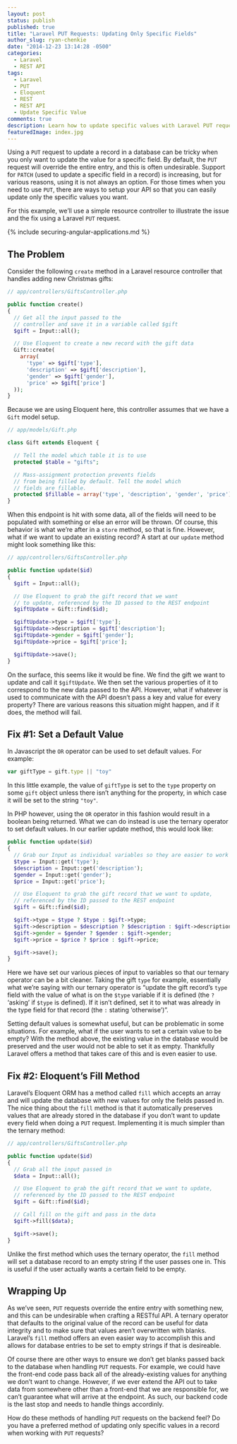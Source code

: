 ```yaml
---
layout: post
status: publish
published: true
title: "Laravel PUT Requests: Updating Only Specific Fields"
author_slug: ryan-chenkie
date: "2014-12-23 13:14:28 -0500"
categories:
  - Laravel
  - REST API
tags:
  - Laravel
  - PUT
  - Eloquent
  - REST
  - REST API
  - Update Specific Value
comments: true
description: Learn how to update specific values with Laravel PUT requests
featuredImage: index.jpg
---
```


Using a `PUT` request to update a record in a database can be tricky when you only want to update the value for a specific field. By default, the `PUT` request will override the entire entry, and this is often undesirable. Support for `PATCH` (used to update a specific field in a record) is increasing, but for various reasons, using it is not always an option. For those times when you need to use `PUT`, there are ways to setup your API so that you can easily update only the specific values you want.

For this example, we’ll use a simple resource controller to illustrate the issue and the fix using a Laravel `PUT` request.

{% include securing-angular-applications.md %}

## The Problem

Consider the following `create` method in a Laravel resource controller that handles adding new Christmas gifts:

```php
// app/controllers/GiftsController.php

public function create()
{
  // Get all the input passed to the
  // controller and save it in a variable called $gift
  $gift = Input::all();

  // Use Eloquent to create a new record with the gift data
  Gift::create(
    array(
      'type' => $gift['type'],
      'description' => $gift['description'],
      'gender' => $gift['gender'],
      'price' => $gift['price']
  ));
}
```

Because we are using Eloquent here, this controller assumes that we have a `Gift` model setup.

```php
// app/models/Gift.php

class Gift extends Eloquent {

  // Tell the model which table it is to use
  protected $table = "gifts";

  // Mass-assignment protection prevents fields
  // from being filled by default. Tell the model which
  // fields are fillable.
  protected $fillable = array('type', 'description', 'gender', 'price');
}
```

When this endpoint is hit with some data, all of the fields will need to be populated with something or else an error will be thrown. Of course, this behavior is what we’re after in a `store` method, so that is fine. However, what if we want to update an existing record? A start at our `update` method might look something like this:

```php
// app/controllers/GiftsController.php

public function update($id)
{
  $gift = Input::all();

  // Use Eloquent to grab the gift record that we want
  // to update, referenced by the ID passed to the REST endpoint
  $giftUpdate = Gift::find($id);

  $giftUpdate->type = $gift['type'];
  $giftUpdate->description = $gift['description'];
  $giftUpdate->gender = $gift['gender'];
  $giftUpdate->price = $gift['price'];

  $giftUpdate->save();
}
```

On the surface, this seems like it would be fine. We find the gift we want to update and call it `$giftUpdate`. We then set the various properties of it to correspond to the new data passed to the API. However, what if whatever is used to communicate with the API doesn’t pass a key and value for every property? There are various reasons this situation might happen, and if it does, the method will fail.

## Fix #1: Set a Default Value

In Javascript the `OR` operator can be used to set default values. For example:

```js
var giftType = gift.type || "toy"
```

In this little example, the value of `giftType` is set to the `type` property on some `gift` object unless there isn’t anything for the property, in which case it will be set to the string `"toy"`.

In PHP however, using the `OR` operator in this fashion would result in a boolean being returned. What we can do instead is use the ternary operator to set default values. In our earlier update method, this would look like:

```php
public function update($id)
{
  // Grab our Input as individual variables so they are easier to work with
  $type = Input::get('type');
  $description = Input::get('description');
  $gender = Input::get('gender');
  $price = Input::get('price');

  // Use Eloquent to grab the gift record that we want to update,
  // referenced by the ID passed to the REST endpoint
  $gift = Gift::find($id);

  $gift->type = $type ? $type : $gift->type;
  $gift->description = $description ? $description : $gift->description;
  $gift->gender = $gender ? $gender : $gift->gender;
  $gift->price = $price ? $price : $gift->price;

  $gift->save();
}
```

Here we have set our various pieces of input to variables so that our ternary operator can be a bit cleaner. Taking the gift `type` for example, essentially what we’re saying with our ternary operator is “update the gift record’s `type` field with the value of what is on the `$type` variable if it is defined (the `?` ‘asking’ if `$type` is defined). If it isn’t defined, set it to what was already in the type field for that record (the `:` stating ‘otherwise’)”.

Setting default values is somewhat useful, but can be problematic in some situations. For example, what if the user wants to set a certain value to be empty? With the method above, the existing value in the database would be preserved and the user would not be able to set it as empty. Thankfully Laravel offers a method that takes care of this and is even easier to use.

## Fix #2: Eloquent’s Fill Method

Laravel’s Eloquent ORM has a method called `fill` which accepts an array and will update the database with new values for only the fields passed in. The nice thing about the `fill` method is that it automatically preserves values that are already stored in the database if you don’t want to update every field when doing a `PUT` request. Implementing it is much simpler than the ternary method:

```php
// app/controllers/GiftsController.php

public function update($id)
{
  // Grab all the input passed in
  $data = Input::all();

  // Use Eloquent to grab the gift record that we want to update,
  // referenced by the ID passed to the REST endpoint
  $gift = Gift::find($id);

  // Call fill on the gift and pass in the data
  $gift->fill($data);

  $gift->save();
}
```

Unlike the first method which uses the ternary operator, the `fill` method will set a database record to an empty string if the user passes one in. This is useful if the user actually wants a certain field to be empty.

## Wrapping Up

As we’ve seen, `PUT` requests override the entire entry with something new, and this can be undesirable when crafting a RESTful API. A ternary operator that defaults to the original value of the record can be useful for data integrity and to make sure that values aren’t overwritten with blanks. Laravel’s `fill` method offers an even easier way to accomplish this and allows for database entries to be set to empty strings if that is desireable.

Of course there are other ways to ensure we don’t get blanks passed back to the database when handling `PUT` requests. For example, we could have the front-end code pass back all of the already-existing values for anything we don’t want to change. However, if we ever extend the API out to take data from somewhere other than a front-end that we are responsible for, we can’t guarantee what will arrive at the endpoint. As such, our backend code is the last stop and needs to handle things accordinly.

How do these methods of handling `PUT` requests on the backend feel? Do you have a preferred method of updating only specific values in a record when working with `PUT` requests?
